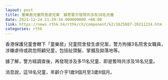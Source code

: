 ```yaml
---
layout: post
title: 童樂居兒童院舍虐兒案　據悉警方發現共涉及18名兒童
date: 2021-12-24 21:29:34.000000000 +08:00
link: https://news.rthk.hk/rthk/ch/component/k2/1625887-20211224.htm
categories: rthk
---
```


香港保護兒童會轄下「童樂居」兒童院舍發生虐兒案，警方拘捕3名院舍女職員，涉嫌虐待或疏忽照顧兒童，包括扯頭髮、掌摑及拋落地等。

據了解，警方經調查後，再發現涉及多11名兒童、即是暫時共涉及18名兒童。

消息說，這18名兒童，年齡介乎1歲9個月至3歲8個月。
